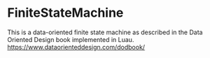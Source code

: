 # FiniteStateMachine
This is a data-oriented finite state machine as described in the Data Oriented Design book implemented in Luau. https://www.dataorienteddesign.com/dodbook/